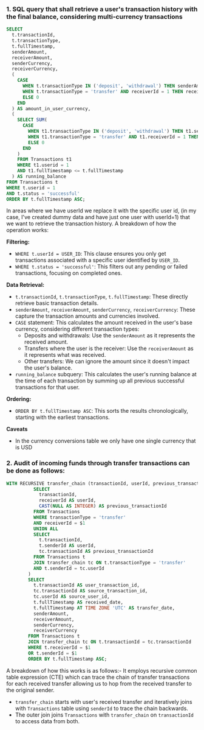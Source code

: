 ### 1. SQL query that shall retrieve a user's transaction history with the final balance, considering multi-currency transactions

```sql
SELECT
  t.transactionId,
  t.transactionType,
  t.fullTimestamp,
  senderAmount,
  receiverAmount,
  senderCurrency,
  receiverCurrency,
  (
    CASE
      WHEN t.transactionType IN ('deposit', 'withdrawal') THEN senderAmount
      WHEN t.transactionType = 'transfer' AND receiverId = 1 THEN receiverAmount
      ELSE 0
    END
  ) AS amount_in_user_currency,
  (
    SELECT SUM(
      CASE
        WHEN t1.transactionType IN ('deposit', 'withdrawal') THEN t1.senderAmount
        WHEN t1.transactionType = 'transfer' AND t1.receiverId = 1 THEN t1.receiverAmount
        ELSE 0
      END
    )
    FROM Transactions t1
    WHERE t1.userid = 1
    AND t1.fullTimestamp <= t.fullTimestamp
  ) AS running_balance
FROM Transactions t
WHERE t.userid = 1
AND t.status = 'successful'
ORDER BY t.fullTimestamp ASC;

```

In areas where we have userId we replace it with the specific user id, (in my case, I've created dummy data and have just one user with userId=1) that we want to retrieve the transaction history. A breakdown of how the operation works:

**Filtering:**

- `WHERE t.userId = USER_ID`: This clause ensures you only get transactions associated with a specific user identified by `USER_ID`.
- `WHERE t.status = 'successful'`: This filters out any pending or failed transactions, focusing on completed ones.

**Data Retrieval:**

- `t.transactionId`, `t.transactionType`, `t.fullTimestamp`: These directly retrieve basic transaction details.
- `senderAmount`, `receiverAmount`, `senderCurrency`, `receiverCurrency`: These capture the transaction amounts and currencies involved.
- `CASE` statement: This calculates the amount received in the user's base currency, considering different transaction types:
  - Deposits and withdrawals: Use the `senderAmount` as it represents the received amount.
  - Transfers where the user is the receiver: Use the `receiverAmount` as it represents what was received.
  - Other transfers: We can ignore the amount since it doesn't impact the user's balance.
- `running_balance` subquery: This calculates the user's running balance at the time of each transaction by summing up all previous successful transactions for that user.

**Ordering:**

- `ORDER BY t.fullTimestamp ASC`: This sorts the results chronologically, starting with the earliest transactions.

**Caveats**

- In the currency conversions table we only have one single currency that is USD

### 2. Audit of incoming funds through transfer transactions can be done as follows:

```sql
WITH RECURSIVE transfer_chain (transactionId, userId, previous_transactionId) AS (
          SELECT
            transactionId,
            receiverId AS userId,
            CAST(NULL AS INTEGER) AS previous_transactionId
          FROM Transactions
          WHERE transactionType = 'transfer'
          AND receiverId = $1
          UNION ALL
          SELECT
            t.transactionId,
            t.senderId AS userId,
            tc.transactionId AS previous_transactionId
          FROM Transactions t
          JOIN transfer_chain tc ON t.transactionType = 'transfer'
          AND t.senderId = tc.userId
        )
        SELECT
          t.transactionId AS user_transaction_id,
          tc.transactionId AS source_transaction_id,
          tc.userId AS source_user_id,
          t.fullTimestamp AS received_date,
          t.fullTimestamp AT TIME ZONE 'UTC' AS transfer_date,
          senderAmount,
          receiverAmount,
          senderCurrency,
          receiverCurrency
        FROM Transactions t
        JOIN transfer_chain tc ON t.transactionId = tc.transactionId
        WHERE t.receiverId = $1
        OR t.senderId = $1
        ORDER BY t.fullTimestamp ASC;
```

A breakdown of how this works is as follows:- It employs recursive common table expression (CTE) which can trace the chain of transfer transactions for each received transfer allowing us to hop from the received transfer to the original sender.

- `transfer_chain` starts with user's received transfer and iteratively joins with `Transactions` table using `senderId` to trace the chain backwards.
- The outer join joins `Transactions` with `transfer_chain` on `transactionId` to access data from both.
